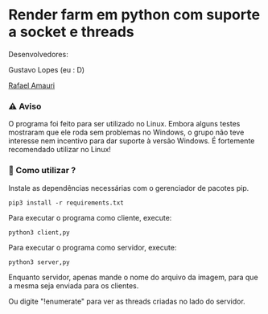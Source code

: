 # Render farm em python com suporte a socket e threads

Desenvolvedores:

Gustavo Lopes (eu : D)

[Rafael Amauri](https://github.com/RafaelAmauri)


### ⚠️ Aviso
O programa foi feito para ser utilizado no Linux. Embora alguns testes mostraram que ele roda sem problemas no Windows,
o grupo não teve interesse nem incentivo para dar suporte à versão Windows. É fortemente recomendado utilizar no Linux!

### 🚀 Como utilizar ?

Instale as dependências necessárias com o gerenciador de pacotes pip.
```
pip3 install -r requirements.txt
```

Para executar o programa como cliente, execute:

```
python3 client,py
```

Para executar o programa como servidor, execute:

```
python3 server,py
```
Enquanto servidor, apenas mande o nome do arquivo da imagem, para que a mesma seja enviada 
para os clientes.

Ou digite "!enumerate" para ver as threads criadas no lado do servidor.
